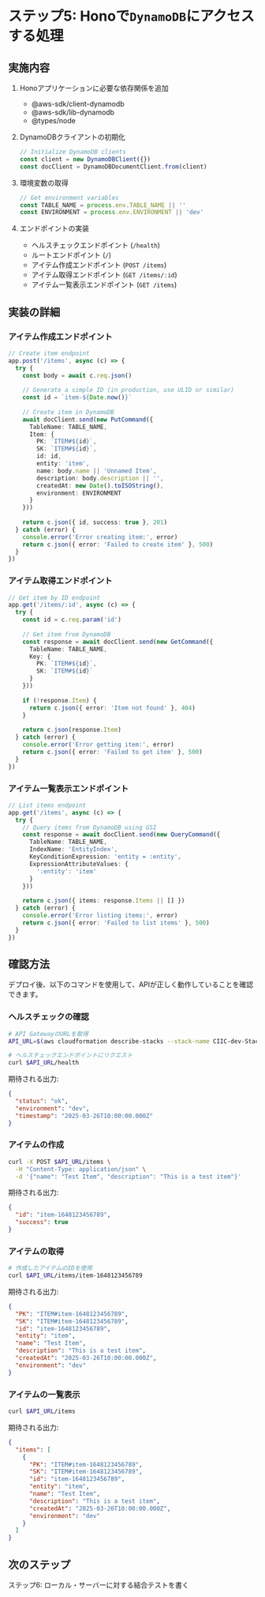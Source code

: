# ステップ5: Honoで`DynamoDB`にアクセスする処理

## 実施内容

1. Honoアプリケーションに必要な依存関係を追加
   - @aws-sdk/client-dynamodb
   - @aws-sdk/lib-dynamodb
   - @types/node

2. DynamoDBクライアントの初期化

   ```typescript
   // Initialize DynamoDB clients
   const client = new DynamoDBClient({})
   const docClient = DynamoDBDocumentClient.from(client)
   ```

3. 環境変数の取得

   ```typescript
   // Get environment variables
   const TABLE_NAME = process.env.TABLE_NAME || ''
   const ENVIRONMENT = process.env.ENVIRONMENT || 'dev'
   ```

4. エンドポイントの実装
   - ヘルスチェックエンドポイント (`/health`)
   - ルートエンドポイント (`/`)
   - アイテム作成エンドポイント (`POST /items`)
   - アイテム取得エンドポイント (`GET /items/:id`)
   - アイテム一覧表示エンドポイント (`GET /items`)

## 実装の詳細

### アイテム作成エンドポイント

```typescript
// Create item endpoint
app.post('/items', async (c) => {
  try {
    const body = await c.req.json()
    
    // Generate a simple ID (in production, use ULID or similar)
    const id = `item-${Date.now()}`
    
    // Create item in DynamoDB
    await docClient.send(new PutCommand({
      TableName: TABLE_NAME,
      Item: {
        PK: `ITEM#${id}`,
        SK: `ITEM#${id}`,
        id: id,
        entity: 'item',
        name: body.name || 'Unnamed Item',
        description: body.description || '',
        createdAt: new Date().toISOString(),
        environment: ENVIRONMENT
      }
    }))
    
    return c.json({ id, success: true }, 201)
  } catch (error) {
    console.error('Error creating item:', error)
    return c.json({ error: 'Failed to create item' }, 500)
  }
})
```

### アイテム取得エンドポイント

```typescript
// Get item by ID endpoint
app.get('/items/:id', async (c) => {
  try {
    const id = c.req.param('id')
    
    // Get item from DynamoDB
    const response = await docClient.send(new GetCommand({
      TableName: TABLE_NAME,
      Key: {
        PK: `ITEM#${id}`,
        SK: `ITEM#${id}`
      }
    }))
    
    if (!response.Item) {
      return c.json({ error: 'Item not found' }, 404)
    }
    
    return c.json(response.Item)
  } catch (error) {
    console.error('Error getting item:', error)
    return c.json({ error: 'Failed to get item' }, 500)
  }
})
```

### アイテム一覧表示エンドポイント

```typescript
// List items endpoint
app.get('/items', async (c) => {
  try {
    // Query items from DynamoDB using GSI
    const response = await docClient.send(new QueryCommand({
      TableName: TABLE_NAME,
      IndexName: 'EntityIndex',
      KeyConditionExpression: 'entity = :entity',
      ExpressionAttributeValues: {
        ':entity': 'item'
      }
    }))
    
    return c.json({ items: response.Items || [] })
  } catch (error) {
    console.error('Error listing items:', error)
    return c.json({ error: 'Failed to list items' }, 500)
  }
})
```

## 確認方法

デプロイ後、以下のコマンドを使用して、APIが正しく動作していることを確認できます。

### ヘルスチェックの確認

```bash
# API GatewayのURLを取得
API_URL=$(aws cloudformation describe-stacks --stack-name CIIC-dev-Stack --query "Stacks[0].Outputs[?OutputKey=='ApiEndpoint'].OutputValue" --output text)

# ヘルスチェックエンドポイントにリクエスト
curl $API_URL/health
```

期待される出力:

```json
{
  "status": "ok",
  "environment": "dev",
  "timestamp": "2025-03-26T10:00:00.000Z"
}
```

### アイテムの作成

```bash
curl -X POST $API_URL/items \
  -H "Content-Type: application/json" \
  -d '{"name": "Test Item", "description": "This is a test item"}'
```

期待される出力:

```json
{
  "id": "item-1648123456789",
  "success": true
}
```

### アイテムの取得

```bash
# 作成したアイテムのIDを使用
curl $API_URL/items/item-1648123456789
```

期待される出力:

```json
{
  "PK": "ITEM#item-1648123456789",
  "SK": "ITEM#item-1648123456789",
  "id": "item-1648123456789",
  "entity": "item",
  "name": "Test Item",
  "description": "This is a test item",
  "createdAt": "2025-03-26T10:00:00.000Z",
  "environment": "dev"
}
```

### アイテムの一覧表示

```bash
curl $API_URL/items
```

期待される出力:

```json
{
  "items": [
    {
      "PK": "ITEM#item-1648123456789",
      "SK": "ITEM#item-1648123456789",
      "id": "item-1648123456789",
      "entity": "item",
      "name": "Test Item",
      "description": "This is a test item",
      "createdAt": "2025-03-26T10:00:00.000Z",
      "environment": "dev"
    }
  ]
}
```

## 次のステップ

ステップ6: ローカル・サーバーに対する結合テストを書く
